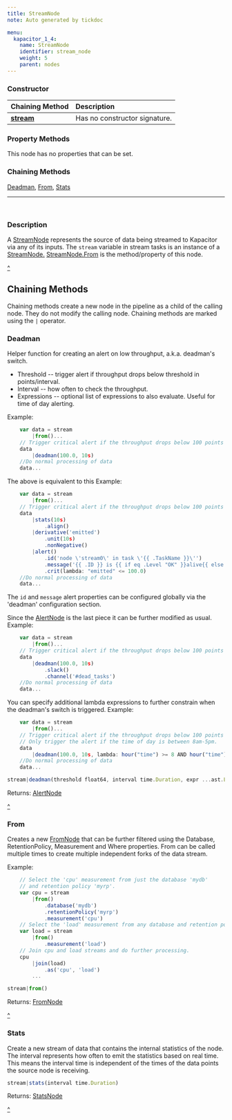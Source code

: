 ```yaml
---
title: StreamNode
note: Auto generated by tickdoc

menu:
  kapacitor_1_4:
    name: StreamNode
    identifier: stream_node
    weight: 5
    parent: nodes
---
```

### Constructor

| Chaining Method | Description |
|:---------|:---------|
| **[stream](#descr)** | Has no constructor signature. |
### Property Methods
This node has no properties that can be set.


### Chaining Methods
[Deadman](/kapacitor/v1.4/nodes/stream_node/#deadman), [From](/kapacitor/v1.4/nodes/stream_node/#from), [Stats](/kapacitor/v1.4/nodes/stream_node/#stats)
<a id='descr'/><hr/><br/>
### Description

A [StreamNode](/kapacitor/v1.4/nodes/stream_node/) represents the source of data being
streamed to Kapacitor via any of its inputs.
The `stream` variable in stream tasks is an instance of
a [StreamNode.](/kapacitor/v1.4/nodes/stream_node/)
[StreamNode.From](/kapacitor/v1.4/nodes/stream_node/#from) is the method/property of this node.


<a href="javascript:document.getElementsByClassName('article')[0].scrollIntoView();" title="top">^</a>

Chaining Methods
----------------

Chaining methods create a new node in the pipeline as a child of the calling node.
They do not modify the calling node.
Chaining methods are marked using the `|` operator.


### Deadman

Helper function for creating an alert on low throughput, a.k.a. deadman's switch.

- Threshold -- trigger alert if throughput drops below threshold in points/interval.
- Interval -- how often to check the throughput.
- Expressions -- optional list of expressions to also evaluate. Useful for time of day alerting.

Example:


```javascript
    var data = stream
        |from()...
    // Trigger critical alert if the throughput drops below 100 points per 10s and checked every 10s.
    data
        |deadman(100.0, 10s)
    //Do normal processing of data
    data...
```

The above is equivalent to this
Example:


```javascript
    var data = stream
        |from()...
    // Trigger critical alert if the throughput drops below 100 points per 10s and checked every 10s.
    data
        |stats(10s)
            .align()
        |derivative('emitted')
            .unit(10s)
            .nonNegative()
        |alert()
            .id('node \'stream0\' in task \'{{ .TaskName }}\'')
            .message('{{ .ID }} is {{ if eq .Level "OK" }}alive{{ else }}dead{{ end }}: {{ index .Fields "emitted" | printf "%0.3f" }} points/10s.')
            .crit(lambda: "emitted" <= 100.0)
    //Do normal processing of data
    data...
```

The `id` and `message` alert properties can be configured globally via the 'deadman' configuration section.

Since the [AlertNode](/kapacitor/v1.4/nodes/alert_node/) is the last piece it can be further modified as usual.
Example:


```javascript
    var data = stream
        |from()...
    // Trigger critical alert if the throughput drops below 100 points per 10s and checked every 10s.
    data
        |deadman(100.0, 10s)
            .slack()
            .channel('#dead_tasks')
    //Do normal processing of data
    data...
```

You can specify additional lambda expressions to further constrain when the deadman's switch is triggered.
Example:


```javascript
    var data = stream
        |from()...
    // Trigger critical alert if the throughput drops below 100 points per 10s and checked every 10s.
    // Only trigger the alert if the time of day is between 8am-5pm.
    data
        |deadman(100.0, 10s, lambda: hour("time") >= 8 AND hour("time") <= 17)
    //Do normal processing of data
    data...
```



```javascript
stream|deadman(threshold float64, interval time.Duration, expr ...ast.LambdaNode)
```

Returns: [AlertNode](/kapacitor/v1.4/nodes/alert_node/)

<a href="javascript:document.getElementsByClassName('article')[0].scrollIntoView();" title="top">^</a>

### From

Creates a new [FromNode](/kapacitor/v1.4/nodes/from_node/) that can be further
filtered using the Database, RetentionPolicy, Measurement and Where properties.
From can be called multiple times to create multiple
independent forks of the data stream.

Example:


```javascript
    // Select the 'cpu' measurement from just the database 'mydb'
    // and retention policy 'myrp'.
    var cpu = stream
        |from()
            .database('mydb')
            .retentionPolicy('myrp')
            .measurement('cpu')
    // Select the 'load' measurement from any database and retention policy.
    var load = stream
        |from()
            .measurement('load')
    // Join cpu and load streams and do further processing.
    cpu
        |join(load)
            .as('cpu', 'load')
        ...
```



```javascript
stream|from()
```

Returns: [FromNode](/kapacitor/v1.4/nodes/from_node/)

<a href="javascript:document.getElementsByClassName('article')[0].scrollIntoView();" title="top">^</a>

### Stats

Create a new stream of data that contains the internal statistics of the node.
The interval represents how often to emit the statistics based on real time.
This means the interval time is independent of the times of the data points the source node is receiving.


```javascript
stream|stats(interval time.Duration)
```

Returns: [StatsNode](/kapacitor/v1.4/nodes/stats_node/)

<a href="javascript:document.getElementsByClassName('article')[0].scrollIntoView();" title="top">^</a>
